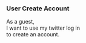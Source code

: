 ### User Create Account 

As a guest, 
<br>I want to use my twitter log in 
<br>to create an account.
